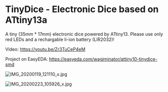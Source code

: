 # TinyDice - Electronic Dice based on ATtiny13a
A tiny (35mm * 17mm) electronic dice powered by ATtiny13. Please use only red LEDs and a rechargable li-ion battery (LIR2032)!

Video: https://youtu.be/Zr3TuCeP4eM

Project on EasyEDA: https://easyeda.com/wagiminator/attiny10-tinydice-smd

![IMG_20200119_121110_x.jpg](https://image.easyeda.com/pullimage/yJZfh7bcoRyBUmhUBTNTZzjE656mvHVbt9BbT4QU.jpeg)

![IMG_20200223_105926_x.jpg](https://image.easyeda.com/pullimage/AWour1fE7jLJbrlslXpRudlhqbG8rF6IJHoK5tbw.jpeg)
